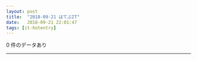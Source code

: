 ```yaml
---
layout: post
title:  "2018-09-21 はてぶIT"
date:   2018-09-21 22:01:47
tags: [it-hotentry]
---
```

0 件のデータあり

<hr>
